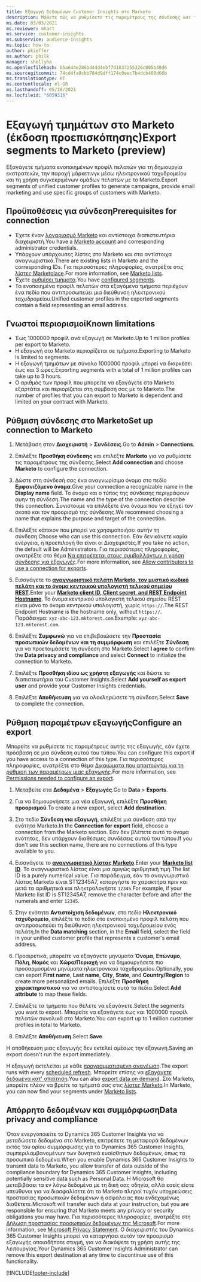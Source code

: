 ```yaml
---
title: Εξαγωγή δεδομένων Customer Insights στο Marketo
description: Μάθετε πώς να ρυθμίσετε τις παραμέτρους της σύνδεσης και της εξαγωγής στο Marketo.
ms.date: 03/03/2021
ms.reviewer: mhart
ms.service: customer-insights
ms.subservice: audience-insights
ms.topic: how-to
author: pkieffer
ms.author: philk
manager: shellyha
ms.openlocfilehash: b5a644e286bd44d4ebf7d1837255326c005b48d6
ms.sourcegitcommit: 74cd4fa9cbb784d9dff174c0eec7b4dcb408d66b
ms.translationtype: HT
ms.contentlocale: el-GR
ms.lasthandoff: 05/18/2021
ms.locfileid: "6059316"
---
```

# <a name="export-segments-to-marketo-preview"></a><span data-ttu-id="2a555-103">Εξαγωγή τμημάτων στο Marketo (έκδοση προεπισκόπησης)</span><span class="sxs-lookup"><span data-stu-id="2a555-103">Export segments to Marketo (preview)</span></span>

<span data-ttu-id="2a555-104">Εξαγάγετε τμήματα ενοποιημένων προφίλ πελατών για τη δημιουργία εκστρατειών, την παροχή μάρκετινγκ μέσω ηλεκτρονικού ταχυδρομείου και τη χρήση συγκεκριμένων ομάδων πελατών με το Marketo.</span><span class="sxs-lookup"><span data-stu-id="2a555-104">Export segments of unified customer profiles to generate campaigns, provide email marketing and use specific groups of customers with Marketo.</span></span>

## <a name="prerequisites-for-connection"></a><span data-ttu-id="2a555-105">Προϋποθέσεις για σύνδεση</span><span class="sxs-lookup"><span data-stu-id="2a555-105">Prerequisites for connection</span></span>

-   <span data-ttu-id="2a555-106">Έχετε έναν [λογαριασμό Marketo](https://login.marketo.com/) και αντίστοιχα διαπιστευτήρια διαχειριστή.</span><span class="sxs-lookup"><span data-stu-id="2a555-106">You have a [Marketo account](https://login.marketo.com/) and corresponding administrator credentials.</span></span>
-   <span data-ttu-id="2a555-107">Υπάρχουν υπάρχουσες λίστες στο Marketo και στα αντίστοιχα αναγνωριστικά.</span><span class="sxs-lookup"><span data-stu-id="2a555-107">There are existing lists in Marketo and the corresponding IDs.</span></span> <span data-ttu-id="2a555-108">Για περισσότερες πληροφορίες, ανατρέξτε στις [λίστες Marketplace](https://docs.marketo.com/display/public/DOCS/Understanding+Static+Lists).</span><span class="sxs-lookup"><span data-stu-id="2a555-108">For more information, see [Marketo lists](https://docs.marketo.com/display/public/DOCS/Understanding+Static+Lists).</span></span>
-   <span data-ttu-id="2a555-109">Έχετε [ρυθμίσει τμήματα](segments.md).</span><span class="sxs-lookup"><span data-stu-id="2a555-109">You have [configured segments](segments.md).</span></span>
-   <span data-ttu-id="2a555-110">Τα ενοποιημένα προφίλ πελατών στα εξαγόμενα τμήματα περιέχουν ένα πεδίο που αντιπροσωπεύει μια διεύθυνση ηλεκτρονικού ταχυδρομείου.</span><span class="sxs-lookup"><span data-stu-id="2a555-110">Unified customer profiles in the exported segments contain a field representing an email address.</span></span>

## <a name="known-limitations"></a><span data-ttu-id="2a555-111">Γνωστοί περιορισμοί</span><span class="sxs-lookup"><span data-stu-id="2a555-111">Known limitations</span></span>

- <span data-ttu-id="2a555-112">Έως 1000000 προφίλ ανά εξαγωγή σε Marketo.</span><span class="sxs-lookup"><span data-stu-id="2a555-112">Up to 1 million profiles per export to Marketo.</span></span>
- <span data-ttu-id="2a555-113">Η εξαγωγή στο Marketo περιορίζεται σε τμήματα.</span><span class="sxs-lookup"><span data-stu-id="2a555-113">Exporting to Marketo is limited to segments.</span></span>
- <span data-ttu-id="2a555-114">Η εξαγωγή τμημάτων με σύνολο 1000000 προφίλ μπορεί να διαρκέσει έως και 3 ώρες.</span><span class="sxs-lookup"><span data-stu-id="2a555-114">Exporting segments with a total of 1 million profiles can take up to 3 hours.</span></span> 
- <span data-ttu-id="2a555-115">Ο αριθμός των προφίλ που μπορείτε να εξαγάγετε στο Marketo εξαρτάται και περιορίζεται στη σύμβασή σας με το Marketo.</span><span class="sxs-lookup"><span data-stu-id="2a555-115">The number of profiles that you can export to Marketo is dependent and limited on your contract with Marketo.</span></span>

## <a name="set-up-connection-to-marketo"></a><span data-ttu-id="2a555-116">Ρύθμιση σύνδεσης στο Marketo</span><span class="sxs-lookup"><span data-stu-id="2a555-116">Set up connection to Marketo</span></span>

1. <span data-ttu-id="2a555-117">Μετάβαση στον **Διαχειριστή** > **Συνδέσεις**.</span><span class="sxs-lookup"><span data-stu-id="2a555-117">Go to **Admin** > **Connections**.</span></span>

1. <span data-ttu-id="2a555-118">Επιλέξτε **Προσθήκη σύνδεσης** και επιλέξτε **Marketo** για να ρυθμίσετε τις παραμέτρους της σύνδεσης.</span><span class="sxs-lookup"><span data-stu-id="2a555-118">Select **Add connection** and choose **Marketo** to configure the connection.</span></span>

1. <span data-ttu-id="2a555-119">Δώστε στη σύνδεσή σας ένα αναγνωρίσιμο όνομα στο πεδίο **Εμφανιζόμενο όνομα**.</span><span class="sxs-lookup"><span data-stu-id="2a555-119">Give your connection a recognizable name in the **Display name** field.</span></span> <span data-ttu-id="2a555-120">Το όνομα και ο τύπος της σύνδεσης περιγράφουν αυην τη σύνδεση.</span><span class="sxs-lookup"><span data-stu-id="2a555-120">The name and the type of the connection describe this connection.</span></span> <span data-ttu-id="2a555-121">Συνιστούμε να επιλέξετε ένα όνομα που να εξηγεί τον σκοπό και τον προορισμό της σύνδεσης.</span><span class="sxs-lookup"><span data-stu-id="2a555-121">We recommend choosing a name that explains the purpose and target of the connection.</span></span>

1. <span data-ttu-id="2a555-122">Επιλέξτε κάποιον που μπορεί να χρησιμοποιήσει αυτήν τη σύνδεση.</span><span class="sxs-lookup"><span data-stu-id="2a555-122">Choose who can use this connection.</span></span> <span data-ttu-id="2a555-123">Εάν δεν κάνετε καμία ενέργεια, η προεπιλογή θα είναι οι Διαχειριστές.</span><span class="sxs-lookup"><span data-stu-id="2a555-123">If you take no action, the default will be Administrators.</span></span> <span data-ttu-id="2a555-124">Για περισσότερες πληροφορίες, ανατρέξτε στο θέμα [Να επιτρέπεται στους συμβαλλόντων η χρήση σύνδεσης για εξαγωγές](connections.md#allow-contributors-to-use-a-connection-for-exports).</span><span class="sxs-lookup"><span data-stu-id="2a555-124">For more information, see [Allow contributors to use a connection for exports](connections.md#allow-contributors-to-use-a-connection-for-exports).</span></span>

1. <span data-ttu-id="2a555-125">Εισαγάγετε το **[αναγνωριστικό πελάτη Marketo, τον μυστικό κωδικό πελάτη και το όνομα κεντρικού υπολογιστή τελικού σημείου REST](https://developers.marketo.com/rest-api/authentication/)**.</span><span class="sxs-lookup"><span data-stu-id="2a555-125">Enter your **[Marketo client ID, Client secret, and REST Endpoint Hostname](https://developers.marketo.com/rest-api/authentication/)**.</span></span> <span data-ttu-id="2a555-126">Το όνομα κεντρικού υπολογιστή τελικού σημείου REST είναι μόνο το όνομα κεντρικού υπολογιστή, χωρίς `https://`.</span><span class="sxs-lookup"><span data-stu-id="2a555-126">The REST Endpoint Hostname is the hostname only, without `https://`.</span></span> <span data-ttu-id="2a555-127">Παράδειγμα: `xyz-abc-123.mktorest.com`.</span><span class="sxs-lookup"><span data-stu-id="2a555-127">Example: `xyz-abc-123.mktorest.com`.</span></span> 

1. <span data-ttu-id="2a555-128">Επιλέξτε **Συμφωνώ** για να επιβεβαιώσετε την **Προστασία προσωπικών δεδομένων και τη συμμόρφωση** και επιλέξτε **Σύνδεση** για να προετοιμάσετε τη σύνδεση στο Marketo.</span><span class="sxs-lookup"><span data-stu-id="2a555-128">Select **I agree** to confirm the **Data privacy and compliance** and select **Connect** to initialize the connection to Marketo.</span></span>

1. <span data-ttu-id="2a555-129">Επιλέξτε **Προσθήκη ιδίου ως χρήστη εξαγωγής** και δώστε τα διαπιστευτήρια του Customer Insights.</span><span class="sxs-lookup"><span data-stu-id="2a555-129">Select **Add yourself as export user** and provide your Customer Insights credentials.</span></span>

1. <span data-ttu-id="2a555-130">Επιλέξτε **Αποθήκευση** για να ολοκληρώσετε τη σύνδεση.</span><span class="sxs-lookup"><span data-stu-id="2a555-130">Select **Save** to complete the connection.</span></span>

## <a name="configure-an-export"></a><span data-ttu-id="2a555-131">Ρύθμιση παραμέτρων εξαγωγής</span><span class="sxs-lookup"><span data-stu-id="2a555-131">Configure an export</span></span>

<span data-ttu-id="2a555-132">Μπορείτε να ρυθμίσετε τις παραμέτρους αυτής της εξαγωγής, εάν έχετε πρόσβαση σε μια σύνδεση αυτού του τύπου.</span><span class="sxs-lookup"><span data-stu-id="2a555-132">You can configure this export if you have access to a connection of this type.</span></span> <span data-ttu-id="2a555-133">Για περισσότερες πληροφορίες, ανατρέξτε στο θέμα [Δικαιώματα που απαιτούνται για τη ρύθμιση των παραμέτρων μιας εξαγωγής](export-destinations.md#set-up-a-new-export).</span><span class="sxs-lookup"><span data-stu-id="2a555-133">For more information, see [Permissions needed to configure an export](export-destinations.md#set-up-a-new-export).</span></span>

1. <span data-ttu-id="2a555-134">Μεταβείτε στα **Δεδομένα** > **Εξαγωγές**.</span><span class="sxs-lookup"><span data-stu-id="2a555-134">Go to **Data** > **Exports**.</span></span>

1. <span data-ttu-id="2a555-135">Για να δημιουργήσετε μια νέα εξαγωγή, επιλέξτε **Προσθήκη προορισμού**.</span><span class="sxs-lookup"><span data-stu-id="2a555-135">To create a new export, select **Add destination**.</span></span>

1. <span data-ttu-id="2a555-136">Στο πεδίο **Σύνδεση για εξαγωγή**, επιλέξτε μια σύνδεση από την ενότητα Marketo.</span><span class="sxs-lookup"><span data-stu-id="2a555-136">In the **Connection for export** field, choose a connection from the Marketo section.</span></span> <span data-ttu-id="2a555-137">Εάν δεν βλέπετε αυτό το όνομα ενότητας, δεν υπάρχουν διαθέσιμες συνδέσεις αυτού του τύπου.</span><span class="sxs-lookup"><span data-stu-id="2a555-137">If you don't see this section name, there are no connections of this type available to you.</span></span>

1. <span data-ttu-id="2a555-138">Εισαγάγετε το **[αναγνωριστικό λίστας Marketo](https://docs.marketo.com/display/public/DOCS/Understanding+Static+Lists)**.</span><span class="sxs-lookup"><span data-stu-id="2a555-138">Enter your **[Marketo list ID](https://docs.marketo.com/display/public/DOCS/Understanding+Static+Lists)**.</span></span> <span data-ttu-id="2a555-139">Το αναγνωριστικό λίστας είναι μια αμιγώς αριθμητική τιμή.</span><span class="sxs-lookup"><span data-stu-id="2a555-139">The list ID is a purely numerical value.</span></span> <span data-ttu-id="2a555-140">Για παράδειγμα, εάν το αναγνωριστικό λίστας Marketo είναι ST12345A7, καταργήστε το χαρακτήρα πριν και μετά τα αριθμητικά και πληκτρολογήστε `12345`.</span><span class="sxs-lookup"><span data-stu-id="2a555-140">For example, if your Marketo list ID is ST12345A7, remove the character before and after the numerals and enter `12345`.</span></span> 

1. <span data-ttu-id="2a555-141">Στην ενότητα **Αντιστοίχιση δεδομένων**, στο πεδίο **Ηλεκτρονικό ταχυδρομείο**, επιλέξτε το πεδίο στο ενοποιημένο προφίλ πελάτη που αντιπροσωπεύει τη διεύθυνση ηλεκτρονικού ταχυδρομείου ενός πελάτη.</span><span class="sxs-lookup"><span data-stu-id="2a555-141">In the **Data matching** section, in the **Email** field, select the field in your unified customer profile that represents a customer's email address.</span></span> 

1. <span data-ttu-id="2a555-142">Προαιρετικά, μπορείτε να εξαγάγετε μηνύματα **Όνομα**, **Επώνυμο**, **Πόλη**, **Νομός** και **Χώρα/Περιοχή** για να δημιουργήσετε πιο προσαρμοσμένα μηνύματα ηλεκτρονικού ταχυδρομείου.</span><span class="sxs-lookup"><span data-stu-id="2a555-142">Optionally, you can export **First name**, **Last name**, **City**, **State**, and **Country/Region**  to create more personalized emails.</span></span> <span data-ttu-id="2a555-143">Επιλέξτε **Προσθήκη χαρακτηριστικού** για να αντιστοιχίσετε αυτά τα πεδία.</span><span class="sxs-lookup"><span data-stu-id="2a555-143">Select **Add attribute** to map these fields.</span></span>

1. <span data-ttu-id="2a555-144">Επιλέξτε τα τμήματα που θέλετε να εξαγάγετε.</span><span class="sxs-lookup"><span data-stu-id="2a555-144">Select the segments you want to export.</span></span> <span data-ttu-id="2a555-145">Μπορείτε να εξαγάγετε έως και 1000000 προφίλ πελατών συνολικά στο Marketo.</span><span class="sxs-lookup"><span data-stu-id="2a555-145">You can export up to 1 million customer profiles in total to Marketo.</span></span>

1. <span data-ttu-id="2a555-146">Επιλέξτε **Αποθήκευση**.</span><span class="sxs-lookup"><span data-stu-id="2a555-146">Select **Save**.</span></span>

<span data-ttu-id="2a555-147">Η αποθήκευση μιας εξαγωγής δεν εκτελεί αμέσως την εξαγωγή.</span><span class="sxs-lookup"><span data-stu-id="2a555-147">Saving an export doesn't run the export immediately.</span></span>

<span data-ttu-id="2a555-148">Η εξαγωγή εκτελείται με κάθε [προγραμματισμένη ανανέωση](system.md#schedule-tab).</span><span class="sxs-lookup"><span data-stu-id="2a555-148">The export runs with every [scheduled refresh](system.md#schedule-tab).</span></span> <span data-ttu-id="2a555-149">Μπορείτε επίσης να [εξαγάγετε δεδομένα κατ' απαίτηση](export-destinations.md#run-exports-on-demand).</span><span class="sxs-lookup"><span data-stu-id="2a555-149">You can also [export data on demand](export-destinations.md#run-exports-on-demand).</span></span> <span data-ttu-id="2a555-150">Στο Marketo, μπορείτε πλέον να βρείτε τα τμήματά σας στις [λίστες Marketo](https://docs.marketo.com/display/public/DOCS/Understanding+Static+Lists).</span><span class="sxs-lookup"><span data-stu-id="2a555-150">In Marketo, you can now find your segments under [Marketo lists](https://docs.marketo.com/display/public/DOCS/Understanding+Static+Lists).</span></span>


## <a name="data-privacy-and-compliance"></a><span data-ttu-id="2a555-151">Απόρρητο δεδομένων και συμμόρφωση</span><span class="sxs-lookup"><span data-stu-id="2a555-151">Data privacy and compliance</span></span>

<span data-ttu-id="2a555-152">Όταν ενεργοποιείτε το Dynamics 365 Customer Insights για να μεταδώσετε δεδομένα στο Marketo, επιτρέπετε τη μεταφορά δεδομένων εκτός του ορίου συμμόρφωσης για το Dynamics 365 Customer Insights, συμπεριλαμβανομένων των δυνητικά ευαίσθητων δεδομένων, όπως τα προσωπικά δεδομένα.</span><span class="sxs-lookup"><span data-stu-id="2a555-152">When you enable Dynamics 365 Customer Insights to transmit data to Marketo, you allow transfer of data outside of the compliance boundary for Dynamics 365 Customer Insights, including potentially sensitive data such as Personal Data.</span></span> <span data-ttu-id="2a555-153">Η Microsoft θα μεταβιβάσει τα εν λόγω δεδομένα με τη δική σας οδηγία, αλλά εσείς είστε υπεύθυνοι για να διασφαλίσετε ότι το Marketo πληροί τυχόν υποχρεώσεις προστασίας προσωπικών δεδομένων ή ασφάλειας που ενδεχομένως διαθέτετε.</span><span class="sxs-lookup"><span data-stu-id="2a555-153">Microsoft will transfer such data at your instruction, but you are responsible for ensuring that Marketo meets any privacy or security obligations you may have.</span></span> <span data-ttu-id="2a555-154">Για περισσότερες πληροφορίες, ανατρέξτε στη [Δήλωση προστασίας προσωπικών δεδομένων της Microsoft](https://go.microsoft.com/fwlink/?linkid=396732).</span><span class="sxs-lookup"><span data-stu-id="2a555-154">For more information, see [Microsoft Privacy Statement](https://go.microsoft.com/fwlink/?linkid=396732).</span></span>
<span data-ttu-id="2a555-155">Ο διαχειριστής του Dynamics 365 Customer Insights μπορεί να καταργήσει αυτόν τον προορισμό εξαγωγής οποιαδήποτε στιγμή, για να διακόψετε τη χρήση αυτής της λειτουργίας.</span><span class="sxs-lookup"><span data-stu-id="2a555-155">Your Dynamics 365 Customer Insights Administrator can remove this export destination at any time to discontinue use of this functionality.</span></span>


[!INCLUDE[footer-include](../includes/footer-banner.md)]
